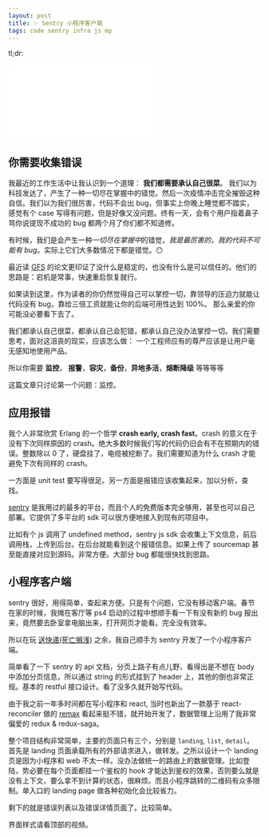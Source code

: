 ```yaml
---
layout: post
title: ✨ Sentry 小程序客户端
tags: code sentry infra js mp
---
```


tl;dr:

<iframe src="//player.bilibili.com/player.html?aid=285503988&bvid=BV1jf4y1m79T&cid=186255608&page=1" scrolling="no" border="0" frameborder="no" framespacing="0" allowfullscreen="true"> </iframe>

## 你需要收集错误

我最近的工作生活中让我认识到一个道理： **我们都需要承认自己很菜**。 我们以为科技发达了，产生了一种一切尽在掌握中的错觉。然后一次疫情冲击完全摧毁这种自信。我们以为我们很厉害，代码不会出 bug，但事实上你晚上睡觉都不踏实，感觉有个 case 写得有问题，但是好像又没问题。终有一天，会有个用户指着鼻子骂你说提现不成功的 bug 都两个月了你们都不知道修。

有时候，我们是会产生一种*一切尽在掌握中*的错觉，*我是最厉害的*，*我的代码不可能有 bug*。实际上它们大多数情况下都是错觉。😶

最近读 [GFS](https://static.googleusercontent.com/media/research.google.com/en//archive/gfs-sosp2003.pdf) 的论文更印证了没什么是稳定的，也没有什么是可以信任的。他们的思路是：宕机是常事，快速重启恢复就行。

如果读到这里，作为读者的你仍然觉得自己可以掌控一切，靠领导的压迫力就能让代码没有 bug，靠给三倍工资就能让你的后端可用性达到 100%。 那么亲爱的你可能没必要看下去了。

我们都承认自己很菜，都承认自己会犯错，都承认自己没办法掌控一切。我们需要思考，面对这沮丧的现实，应该怎么做： 一个工程师应有的尊严应该是让用户毫无感知地使用产品。

所以你需要 **监控**， **报警**，**容灾**，**备份**，**异地多活**，**熔断降级** 等等等等

这篇文章只讨论第一个问题：监控。

## 应用报错

我个人非常欣赏 Erlang 的一个哲学 **crash early, crash fast**。crash 的意义在于没有下次同样原因的 crash。绝大多数时候我们写的代码仍旧会有不在预期内的错误。整数除以 0 了，硬盘挂了，电缆被挖断了。我们需要知道为什么 crash 才能避免下次有同样的 crash。

一方面是 unit test 要写得很足。另一方面是报错应该收集起来，加以分析，查找。

[sentry](https://sentry.io) 是我用过的最多的平台，而且个人的免费版本完全够用，甚至也可以自己部署。它提供了多平台的 sdk 可以很方便地接入到现有的项目中。

比如有个 js 调用了 undefined method，sentry js sdk 会收集上下文信息，前后调用栈，上传到后台。在后台就能看到这个报错信息。如果上传了 sourcemap 甚至能直接对应到源码。非常方便。大部分 bug 都能很快找到思路。

## 小程序客户端

sentry 很好，用得简单，查起来方便。只是有个问题，它没有移动客户端。春节在家的时候，我摊在客厅等 ps4 启动的过程中想顺手看一下有没有新的 bug 报出来，竟然要去卧室拿电脑出来，打开网页才能看。完全没有效率。

所以在玩 [送快递(死亡搁浅)](https://www.playstation.com/chs-hk/games/death-stranding-ps4/) 之余，我自己顺手为 sentry 开发了一个小程序客户端。

简单看了一下 sentry 的 api 文档，分页上路子有点儿野，看得出是不想在 body 中添加分页信息，所以通过 string 的形式挂到了 header 上，其他的倒也非常正规。基本的 restful 接口设计。看了没多久就开始写代码。

由于我之前一年多时间都在写小程序和 react, 当时也新出了一款基于 react-reconciler 做的 [remax](https://github.com/remaxjs/remax) 看起来挺不错，就开始开发了，数据管理上沿用了我非常偏爱的 redux & redux-saga。

整个项目结构非常简单，主要的页面只有三个，分别是 `landing`, `list`, `detail`。首先是 landing 页面承载所有的外部请求进入，做转发。之所以设计一个 landing 页是因为小程序和 web 不太一样。没办法做统一的路由上的数据管理。比如登陆，势必要在每个页面都挂一个鉴权的 hook 才能达到鉴权的效果，否则要么就是没有上下文，要么拿不到计算的状态，很麻烦。而且小程序跳转的二维码有众多限制。单入口的 landing page 做各种初始化会比较省力。

剩下的就是错误列表以及错误详情页面了。比较简单。

界面样式请看顶部的视频。

